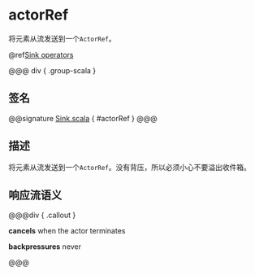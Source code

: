 # actorRef

将元素从流发送到一个`ActorRef`。

@ref[Sink operators](../index.md#sink-operators)

@@@ div { .group-scala }
## 签名

@@signature [Sink.scala](/akka-stream/src/main/scala/akka/stream/scaladsl/Sink.scala) { #actorRef }
@@@

## 描述

将元素从流发送到一个`ActorRef`。没有背压，所以必须小心不要溢出收件箱。

## 响应流语义

@@@div { .callout }

**cancels** when the actor terminates

**backpressures** never

@@@


